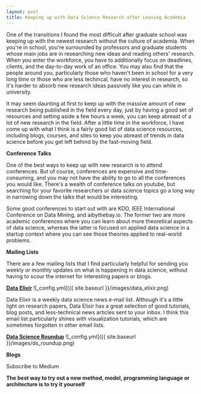 ```yaml
---
layout: post
title: Keeping up with Data Science Research after Leaving Academia
---
```


One of the transitions I found the most difficult after graduate school was keeping up with the newest research without the culture of academia. When you're in school, you're surrounded by professors and graduate students whose main jobs are in researching new ideas and reading others' research. When you enter the workforce, you have to additionally focus on deadlines, clients, and the day-to-day work of an office. You may also find that the people around you, particularly those who haven't been in school for a very long time or those who are less techincal, have no interest in research, so it's harder to absorb new research ideas passively like you can while in university. 

It may seem daunting at first to keep up with the massive amount of new research being published in the field every day, just by having a good set of resources and setting aside a few hours a week, you can keep abreast of a lot of new research in the field. After a little time in the workforce, I have come up with what I think is a fairly good list of data science resources, including blogs, courses, and sites to keep you abreast of trends in data science before you get left behind by the fast-moving field. 

**Conference Talks**

One of the best ways to keep up with new research is to attend conferences. But of course, conferences are expensive and time-consuming, and you may not have the ability to go to all the conferences you would like. There's a wealth of conference talks on youtube, but searching for your favorite researchers or data science topics go a long way in narrowing down the talks that would be interesting.

Some good conferences to start out with are KDD, IEEE International Conference on Data Mining, and aibythebay.io. The former two are more academic conferences where you can learn about more theoretical aspects of data science, whereas the latter is focused on applied data science in a startup context where you can see those theories applied to real-world problems. 

**Mailing Lists**

There are a few mailing lists that I find particularly helpful for sending you weekly or monthly updates on what is happening in data science, without having to scour the internet for interesting papers or blogs.

**[Data Elixir](https://dataelixir.com/)**
![_config.yml]({{ site.baseurl }}/images/data_elixir.png) 

Data Elixir is a weekly data science news e-mail list. Although it's a little light on research papers, Data Elixir has a great selection of good tutorials, blog posts, and less-technical news articles sent to your inbox. I think this email list particularly shines with visualization tutorials, which are sometimes forgotten in other email lists.

**[Data Science Roundup](http://roundup.fishtownanalytics.com/)**
![_config.yml]({{ site.baseurl }}/images/ds_roundup.png) 

**Blogs**

Subscribe to Medium


**The best way to try out a new method, model, programming language or architecture is to try it yourself**
